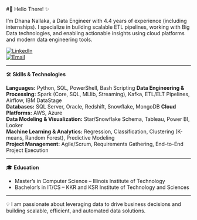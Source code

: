 #👋 Hello There! ✨ 
 
I’m Dhana Nallaka, a Data Engineer with 4.4 years of experience (including internships). I specialize in building scalable ETL pipelines, working with Big Data technologies, and enabling actionable insights using cloud platforms and modern data engineering tools.  

[![LinkedIn](https://img.shields.io/badge/LinkedIn-Profile-blue?style=for-the-badge&logo=linkedin&logoColor=white)](https://www.linkedin.com/in/nnddhanalakshmi/)  
[![Email](https://img.shields.io/badge/Email-Contact-green?style=for-the-badge&logo=gmail&logoColor=white)](mailto:nddlakshmi123@gmail.com)  

---

🛠️ **Skills & Technologies**  

**Languages:** Python, SQL, PowerShell, Bash Scripting 
**Data Engineering & Processing:** Spark (Core, SQL, MLlib, Streaming), Kafka, ETL/ELT Pipelines, Airflow, IBM DataStage  
**Databases:** SQL Server, Oracle, Redshift, Snowflake, MongoDB
**Cloud Platforms:** AWS, Azure  
**Data Modeling & Visualization:** Star/Snowflake Schema, Tableau, Power BI, Looker  
**Machine Learning & Analytics:** Regression, Classification, Clustering (K-means, Random Forest), Predictive Modeling  
**Project Management:** Agile/Scrum, Requirements Gathering, End-to-End Project Execution  

---

🎓 **Education**  
- Master’s in Computer Science – Illinois Institute of Technology  
- Bachelor’s in IT/CS – KKR and KSR Institute of Technology and Sciences

---

💡 I am passionate about leveraging data to drive business decisions and building scalable, efficient, and automated data solutions.
